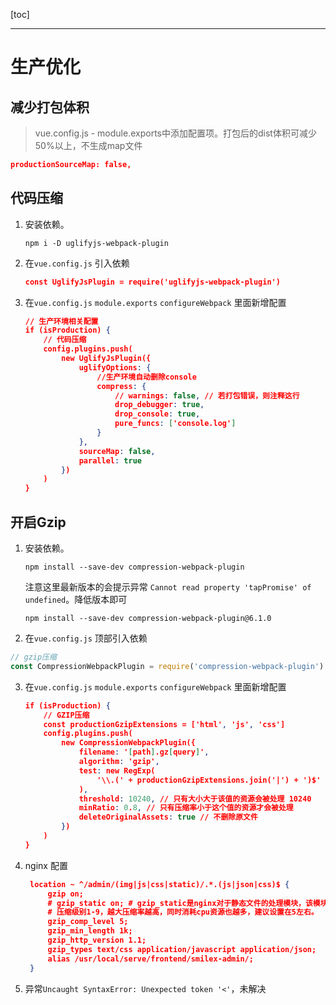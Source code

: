 [toc]

---

# 生产优化
##  减少打包体积
> vue.config.js - module.exports中添加配置项。打包后的dist体积可减少50%以上，不生成map文件 

   ```json
   productionSourceMap: false,
   ```

## 代码压缩

1. 安装依赖。 

   ```shell 
   npm i -D uglifyjs-webpack-plugin 
   ```

2. 在`vue.config.js` 引入依赖 

   ```json
   const UglifyJsPlugin = require('uglifyjs-webpack-plugin')
   ```

3. 在`vue.config.js` `module.exports` `configureWebpack` 里面新增配置

   ```json
   // 生产环境相关配置
   if (isProduction) {
       // 代码压缩
       config.plugins.push(
           new UglifyJsPlugin({
               uglifyOptions: {
                   //生产环境自动删除console
                   compress: {
                       // warnings: false, // 若打包错误，则注释这行
                       drop_debugger: true,
                       drop_console: true,
                       pure_funcs: ['console.log']
                   }
               },
               sourceMap: false,
               parallel: true
           })
       )
   }
   
   ```

## 开启Gzip

1. 安装依赖。

   ```shell
   npm install --save-dev compression-webpack-plugin
   ```

   注意这里最新版本的会提示异常 `Cannot read property 'tapPromise' of undefined`。降低版本即可

   ```shell
   npm install --save-dev compression-webpack-plugin@6.1.0
   ```

2.  在`vue.config.js` 顶部引入依赖 

   ```js
   // gzip压缩
   const CompressionWebpackPlugin = require('compression-webpack-plugin')
   ```

3. 在`vue.config.js` `module.exports` `configureWebpack` 里面新增配置

   ```json
   if (isProduction) {
       // GZIP压缩
       const productionGzipExtensions = ['html', 'js', 'css']
       config.plugins.push(
           new CompressionWebpackPlugin({
               filename: '[path].gz[query]',
               algorithm: 'gzip',
               test: new RegExp(
                   '\\.(' + productionGzipExtensions.join('|') + ')$'
               ),
               threshold: 10240, // 只有大小大于该值的资源会被处理 10240
               minRatio: 0.8, // 只有压缩率小于这个值的资源才会被处理
               deleteOriginalAssets: true // 不删除原文件
           })
       )
   }
   ```

4. nginx 配置

   ```json
    location ~ ^/admin/(img|js|css|static)/.*.(js|json|css)$ {
        gzip on;
        # gzip_static on; # gzip_static是nginx对于静态文件的处理模块，该模块可以读取预先压缩的gz文件，这样可以减少每次请求进行gzip压缩的CPU资源消耗。
        # 压缩级别1-9，越大压缩率越高，同时消耗cpu资源也越多，建议设置在5左右。
        gzip_comp_level 5;
        gzip_min_length 1k;
        gzip_http_version 1.1;
        gzip_types text/css application/javascript application/json;
        alias /usr/local/serve/frontend/smilex-admin/;
    }
   
   ```

   

5. 异常`Uncaught SyntaxError: Unexpected token '<'`，未解决